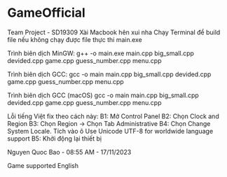 # GameOfficial
Team Project - SD19309
Xài Macbook hên xui nha
Chạy Terminal để build file nếu không chạy được file thực thi main.exe

Trình biên dịch MinGW:
g++ -o main.exe main.cpp big_small.cpp devided.cpp game.cpp guess_number.cpp menu.cpp

Trình biên dịch GCC:
gcc -o main main.cpp big_small.cpp devided.cpp game.cpp guess_number.cpp menu.cpp

Trình biên dịch GCC (macOS)
gcc -o main main.cpp big_small.cpp devided.cpp game.cpp guess_number.cpp menu.cpp


Lỗi tiếng Việt fix theo cách này:
B1: Mở Control Panel
B2: Chọn Clock and Region
B3: Chọn Region -> Chọn Tab Administrative
B4: Chọn Change System Locale. Tích vào ô Use Unicode UTF-8 for worldwide language support
B5: Khởi động lại thiết bị

Nguyen Quoc Bao - 08:55 AM - 17/11/2023

Game supported English

